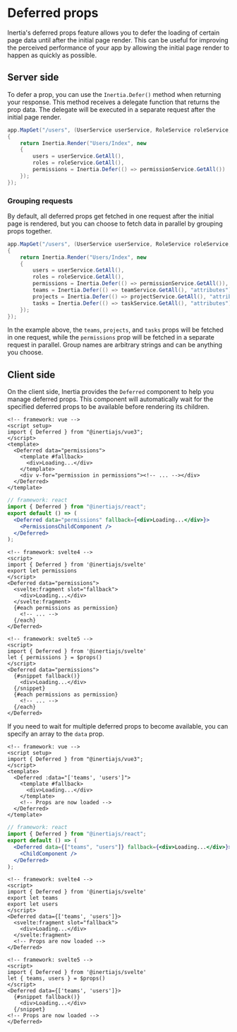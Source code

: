 # Deferred props

Inertia's deferred props feature allows you to defer the loading of certain page data until after the initial page render. This can be useful for improving the perceived performance of your app by allowing the initial page render to happen as quickly as possible.

## Server side

To defer a prop, you can use the `Inertia.Defer()` method when returning your response. This method receives a delegate function that returns the prop data. The delegate will be executed in a separate request after the initial page render.

```csharp
app.MapGet("/users", (UserService userService, RoleService roleService, PermissionService permissionService) =>
{
    return Inertia.Render("Users/Index", new
    {
        users = userService.GetAll(),
        roles = roleService.GetAll(),
        permissions = Inertia.Defer(() => permissionService.GetAll())
    });
});
```

### Grouping requests

By default, all deferred props get fetched in one request after the initial page is rendered, but you can choose to fetch data in parallel by grouping props together.

```csharp
app.MapGet("/users", (UserService userService, RoleService roleService, PermissionService permissionService, TeamService teamService, ProjectService projectService, TaskService taskService) =>
{
    return Inertia.Render("Users/Index", new
    {
        users = userService.GetAll(),
        roles = roleService.GetAll(),
        permissions = Inertia.Defer(() => permissionService.GetAll()),
        teams = Inertia.Defer(() => teamService.GetAll(), "attributes"),
        projects = Inertia.Defer(() => projectService.GetAll(), "attributes"),
        tasks = Inertia.Defer(() => taskService.GetAll(), "attributes")
    });
});
```

In the example above, the `teams`, `projects`, and `tasks` props will be fetched in one request, while the `permissions` prop will be fetched in a separate request in parallel. Group names are arbitrary strings and can be anything you choose.

## Client side

On the client side, Inertia provides the `Deferred` component to help you manage deferred props. This component will automatically wait for the specified deferred props to be available before rendering its children.

```vue
<!-- framework: vue -->
<script setup>
import { Deferred } from "@inertiajs/vue3";
</script>
<template>
  <Deferred data="permissions">
    <template #fallback>
      <div>Loading...</div>
    </template>
    <div v-for="permission in permissions"><!-- ... --></div>
  </Deferred>
</template>
```

```jsx
// framework: react
import { Deferred } from "@inertiajs/react";
export default () => (
  <Deferred data="permissions" fallback={<div>Loading...</div>}>
    <PermissionsChildComponent />
  </Deferred>
);
```

```svelte
<!-- framework: svelte4 -->
<script>
import { Deferred } from '@inertiajs/svelte'
export let permissions
</script>
<Deferred data="permissions">
  <svelte:fragment slot="fallback">
    <div>Loading...</div>
  </svelte:fragment>
  {#each permissions as permission}
    <!-- ... -->
  {/each}
</Deferred>
```

```svelte
<!-- framework: svelte5 -->
<script>
import { Deferred } from '@inertiajs/svelte'
let { permissions } = $props()
</script>
<Deferred data="permissions">
  {#snippet fallback()}
    <div>Loading...</div>
  {/snippet}
  {#each permissions as permission}
    <!-- ... -->
  {/each}
</Deferred>
```

If you need to wait for multiple deferred props to become available, you can specify an array to the `data` prop.

```vue
<!-- framework: vue -->
<script setup>
import { Deferred } from "@inertiajs/vue3";
</script>
<template>
  <Deferred :data="['teams', 'users']">
    <template #fallback>
      <div>Loading...</div>
    </template>
    <!-- Props are now loaded -->
  </Deferred>
</template>
```

```jsx
// framework: react
import { Deferred } from "@inertiajs/react";
export default () => (
  <Deferred data={["teams", "users"]} fallback={<div>Loading...</div>}>
    <ChildComponent />
  </Deferred>
);
```

```svelte
<!-- framework: svelte4 -->
<script>
import { Deferred } from '@inertiajs/svelte'
export let teams
export let users
</script>
<Deferred data={['teams', 'users']}>
  <svelte:fragment slot="fallback">
    <div>Loading...</div>
  </svelte:fragment>
  <!-- Props are now loaded -->
</Deferred>
```

```svelte
<!-- framework: svelte5 -->
<script>
import { Deferred } from '@inertiajs/svelte'
let { teams, users } = $props()
</script>
<Deferred data={['teams', 'users']}>
  {#snippet fallback()}
    <div>Loading...</div>
  {/snippet}
<!-- Props are now loaded -->
</Deferred>
```
